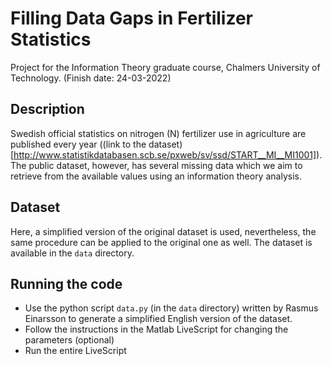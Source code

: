 # Filling Data Gaps in Fertilizer Statistics
Project for the Information Theory graduate course, Chalmers University of Technology. (Finish date: 24-03-2022)

## Description
Swedish official statistics on nitrogen (N) fertilizer use in agriculture are published every year ((link to the dataset)[http://www.statistikdatabasen.scb.se/pxweb/sv/ssd/START__MI__MI1001]). The public dataset, however, has several missing data which we aim to retrieve from the available values using an information theory analysis. 

## Dataset
Here, a simplified version of the original dataset is used, nevertheless, the same procedure can be applied to the original one as well. The dataset is available in the ```data``` directory.

## Running the code
 - Use the python script ```data.py``` (in the ```data``` directory) written by Rasmus Einarsson to generate a simplified English version of the dataset.
 - Follow the instructions in the Matlab LiveScript for changing the parameters (optional)
 - Run the entire LiveScript